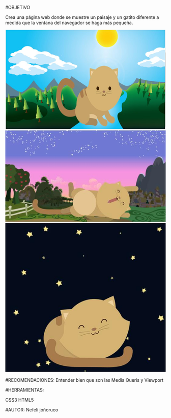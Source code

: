 #OBJETIVO 

Crea una página web donde se muestre un paisaje y un gatito diferente a medida que la ventana del navegador se haga más pequeña.

![recursos](assets/img/img1.jpg)
![recursos](assets/img/img2.jpg)
![recursos](assets/img/img3.jpg)

#RECOMENDACIONES:
Entender bien que son las Media Queris y Viewport

#HERRAMIENTAS:

CSS3
HTML5

#AUTOR:
Nefeli joñoruco 
